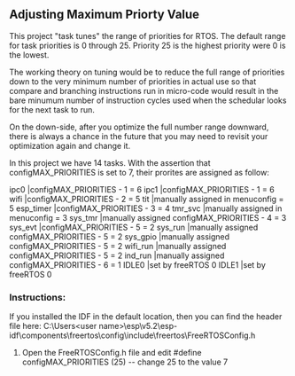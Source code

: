 ## Adjusting Maximum Priorty Value

This project "task tunes" the range of priorities for RTOS.  The default range for task priorities is 0 through 25.  Priority 25 is the highest priority were 0 is the lowest.

The working theory on tuning would be to reduce the full range of priorities down to the very minimum number of priorities in actual use so that compare and branching instructions run in micro-code would result in the bare minumum number of instruction cycles used when the schedular looks for the next task to run.

On the down-side, after you optimize the full number range downward, there is always a chance in the future that you may need to revisit your optimization again and change it.

In this project we have 14 tasks.  With the assertion that configMAX_PRIORITIES is set to 7, their prorites are assigned as follow:



ipc0       |configMAX_PRIORITIES - 1                   = 6
ipc1       |configMAX_PRIORITIES - 1                   = 6
wifi       |configMAX_PRIORITIES - 2                   = 5
tit        |manually assigned in menuconfig            = 5
esp_timer  |configMAX_PRIORITIES - 3                   = 4
tmr_svc    |manually assigned in menuconfig            = 3
sys_tmr    |manually assigned configMAX_PRIORITIES - 4 = 3
sys_evt    |configMAX_PRIORITIES - 5                   = 2
sys_run    |manually assigned configMAX_PRIORITIES - 5 = 2
sys_gpio   |manually assigned configMAX_PRIORITIES - 5 = 2
wifi_run   |manually assigned configMAX_PRIORITIES - 5 = 2
ind_run    |manually assigned configMAX_PRIORITIES - 6 = 1
IDLE0      |set by freeRTOS                              0
IDLE1      |set by freeRTOS                              0

### Instructions:
If you installed the IDF in the default location, then you can find the header file here:
C:\Users\<user name>\esp\v5.2\esp-idf\components\freertos\config\include\freertos\FreeRTOSConfig.h

1) Open the FreeRTOSConfig.h file and edit     #define configMAX_PRIORITIES (25)    -- change 25 to the value 7